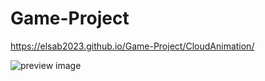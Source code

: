 # Game-Project

https://elsab2023.github.io/Game-Project/CloudAnimation/

![preview image](https://i.ibb.co/yV3WmML/Screen-Shot-2020-11-24-at-9-16-00-PM.png)
